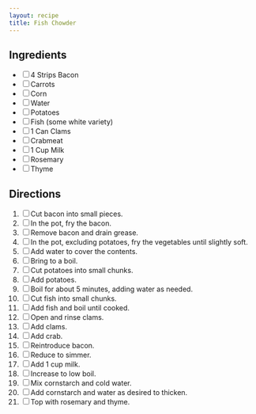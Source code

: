 ```yaml
---
layout: recipe
title: Fish Chowder
---
```


<section class="ingredients">
<h2>Ingredients</h2>
<ul class="ingredient-list">
<li><label><input type="checkbox">4 Strips Bacon</label></li>
<li><label><input type="checkbox">Carrots</label></li>
<li><label><input type="checkbox">Corn</label></li>
<li><label><input type="checkbox">Water</label></li>
<li><label><input type="checkbox">Potatoes</label></li>
<li><label><input type="checkbox">Fish (some white variety)</label></li>
<li><label><input type="checkbox">1 Can Clams</label></li>
<li><label><input type="checkbox">Crabmeat</label></li>
<li><label><input type="checkbox">1 Cup Milk</label></li>
<li><label><input type="checkbox">Rosemary</label></li>
<li><label><input type="checkbox">Thyme</label></li>
</ul>
</section>

<section class="directions">
<h2>Directions</h2>
<ol class="direction-list">
<li><label><input type="checkbox">Cut bacon into small pieces.</label></li>
<li><label><input type="checkbox">In the pot, fry the bacon.</label></li>
<li><label><input type="checkbox">Remove bacon and drain grease.</label></li>
<li><label><input type="checkbox">In the pot, excluding potatoes, fry the vegetables until slightly soft.</label></li>
<li><label><input type="checkbox">Add water to cover the contents.</label></li>
<li><label><input type="checkbox">Bring to a boil.</label></li>
<li><label><input type="checkbox">Cut potatoes into small chunks.</label></li>
<li><label><input type="checkbox">Add potatoes.</label></li>
<li><label><input type="checkbox">Boil for about 5 minutes, adding water as needed.</label></li>
<li><label><input type="checkbox">Cut fish into small chunks.</label></li>
<li><label><input type="checkbox">Add fish and boil until cooked.</label></li>
<li><label><input type="checkbox">Open and rinse clams.</label></li>
<li><label><input type="checkbox">Add clams.</label></li>
<li><label><input type="checkbox">Add crab.</label></li>
<li><label><input type="checkbox">Reintroduce bacon.</label></li>
<li><label><input type="checkbox">Reduce to simmer.</label></li>
<li><label><input type="checkbox">Add 1 cup milk.</label></li>
<li><label><input type="checkbox">Increase to low boil.</label></li>
<li><label><input type="checkbox">Mix cornstarch and cold water.</label></li>
<li><label><input type="checkbox">Add cornstarch and water as desired to thicken.</label></li>
<li><label><input type="checkbox">Top with rosemary and thyme.</label></li>
</ol>
</section>

